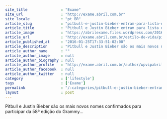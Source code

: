 ```yaml
---
site_title               : "Exame"
site_url                 : "http://exame.abril.com.br"
site_locale              : "pt_BR"
article_slug             : "pitbull-e-justin-bieber-entram-para-lista-de-shows-do-grammy"
article_title            : "Pitbull e Justin Bieber entram para lista de shows do Grammy"
article_image            : "https://abrilexame.files.wordpress.com/2016/09/size_960_16_9_justin-bieber7.jpg?quality=70&strip=all&w=960"
article_url              : "http://exame.abril.com.br/estilo-de-vida/pitbull-e-justin-bieber-entram-para-lista-de-shows-do-grammy/"
article_published_at     : "2016-01-25T17:33:51-02:00"
article_description      : "Pitbull e Justin Bieber são os mais novos nomes confirmados para participar da 58ª edição do Grammy..."
article_author_name      : ""
article_author_image     : null
article_author_biography : null
article_author_profile   : "http://exame.abril.com.br/author/wpvipabril/"
article_author_facebook  : null
article_author_twitter   : null
category                 : ['lifestyle']
tags                     : ['Exame']
permalink                : "/:categories/pitbull-e-justin-bieber-entram-para-lista-de-shows-do-grammy/"
layout                   : post
---
```


Pitbull e Justin Bieber são os mais novos nomes confirmados para participar da 58ª edição do Grammy...
